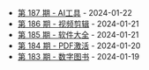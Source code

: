 * [第 187 期 - AI工具](https://day.tsq360.cf/posts/187-AI工具) - 2024-01-22
* [第 186 期 - 视频剪辑](https://day.tsq360.cf/posts/186-视频剪辑) - 2024-01-21
* [第 185 期 - 软件大全](https://day.tsq360.cf/posts/185-软件大全) - 2024-01-21
* [第 184 期 - PDF激活](https://day.tsq360.cf/posts/184-PDF激活) - 2024-01-20
* [第 183 期 - 数字图书](https://day.tsq360.cf/posts/183-数字图书) - 2024-01-19
